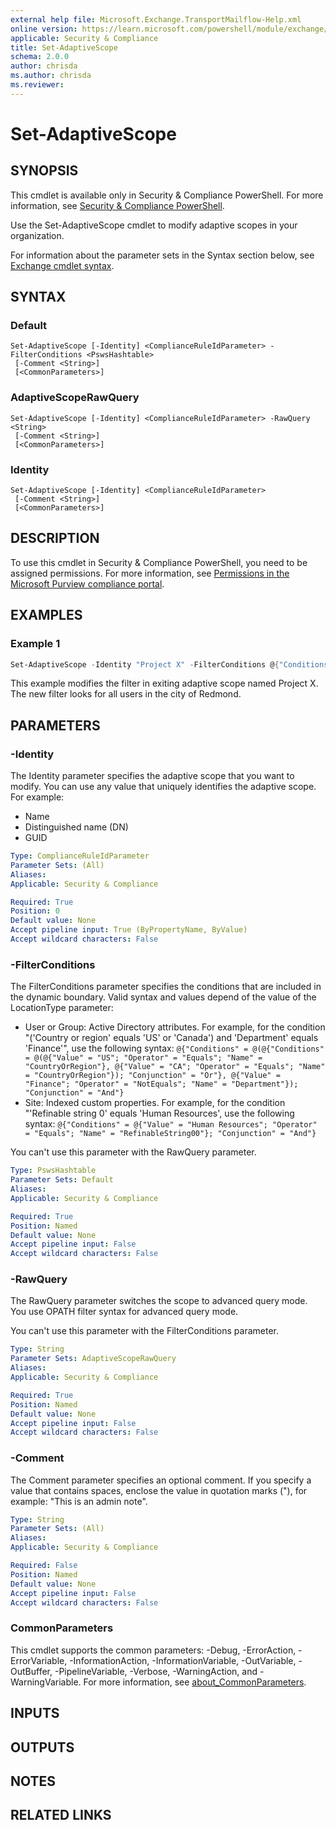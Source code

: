 ```yaml
---
external help file: Microsoft.Exchange.TransportMailflow-Help.xml
online version: https://learn.microsoft.com/powershell/module/exchange/set-adaptivescope
applicable: Security & Compliance
title: Set-AdaptiveScope
schema: 2.0.0
author: chrisda
ms.author: chrisda
ms.reviewer:
---
```


# Set-AdaptiveScope

## SYNOPSIS
This cmdlet is available only in Security & Compliance PowerShell. For more information, see [Security & Compliance PowerShell](https://learn.microsoft.com/powershell/exchange/scc-powershell).

Use the Set-AdaptiveScope cmdlet to modify adaptive scopes in your organization.

For information about the parameter sets in the Syntax section below, see [Exchange cmdlet syntax](https://learn.microsoft.com/powershell/exchange/exchange-cmdlet-syntax).

## SYNTAX

### Default
```
Set-AdaptiveScope [-Identity] <ComplianceRuleIdParameter> -FilterConditions <PswsHashtable>
 [-Comment <String>]
 [<CommonParameters>]
```

### AdaptiveScopeRawQuery
```
Set-AdaptiveScope [-Identity] <ComplianceRuleIdParameter> -RawQuery <String>
 [-Comment <String>]
 [<CommonParameters>]
```

### Identity
```
Set-AdaptiveScope [-Identity] <ComplianceRuleIdParameter>
 [-Comment <String>]
 [<CommonParameters>]
```

## DESCRIPTION
To use this cmdlet in Security & Compliance PowerShell, you need to be assigned permissions. For more information, see [Permissions in the Microsoft Purview compliance portal](https://learn.microsoft.com/microsoft-365/compliance/microsoft-365-compliance-center-permissions).

## EXAMPLES

### Example 1
```powershell
Set-AdaptiveScope -Identity "Project X" -FilterConditions @{"Conditions" = @{"Value" = "Redmond"; "Operator" = "Equals"; "Name" = "City"}; "Conjunction" = "And"}
```

This example modifies the filter in exiting adaptive scope named Project X. The new filter looks for all users in the city of Redmond.

## PARAMETERS

### -Identity
The Identity parameter specifies the adaptive scope that you want to modify. You can use any value that uniquely identifies the adaptive scope. For example:

- Name
- Distinguished name (DN)
- GUID

```yaml
Type: ComplianceRuleIdParameter
Parameter Sets: (All)
Aliases:
Applicable: Security & Compliance

Required: True
Position: 0
Default value: None
Accept pipeline input: True (ByPropertyName, ByValue)
Accept wildcard characters: False
```

### -FilterConditions
The FilterConditions parameter specifies the conditions that are included in the dynamic boundary. Valid syntax and values depend of the value of the LocationType parameter:

- User or Group: Active Directory attributes. For example, for the condition "('Country or region' equals 'US' or 'Canada') and 'Department' equals 'Finance'", use the following syntax: `@{"Conditions" = @(@{"Conditions" = @(@{"Value" = "US"; "Operator" = "Equals"; "Name" = "CountryOrRegion"}, @{"Value" = "CA"; "Operator" = "Equals"; "Name" = "CountryOrRegion"}); "Conjunction" = "Or"}, @{"Value" = "Finance"; "Operator" = "NotEquals"; "Name" = "Department"}); "Conjunction" = "And"}`
- Site: Indexed custom properties. For example, for the condition "'Refinable string 0' equals 'Human Resources', use the following syntax: `@{"Conditions" = @{"Value" = "Human Resources"; "Operator" = "Equals"; "Name" = "RefinableString00"}; "Conjunction" = "And"}`

You can't use this parameter with the RawQuery parameter.

```yaml
Type: PswsHashtable
Parameter Sets: Default
Aliases:
Applicable: Security & Compliance

Required: True
Position: Named
Default value: None
Accept pipeline input: False
Accept wildcard characters: False
```

### -RawQuery
The RawQuery parameter switches the scope to advanced query mode. You use OPATH filter syntax for advanced query mode.

You can't use this parameter with the FilterConditions parameter.

```yaml
Type: String
Parameter Sets: AdaptiveScopeRawQuery
Aliases:
Applicable: Security & Compliance

Required: True
Position: Named
Default value: None
Accept pipeline input: False
Accept wildcard characters: False
```

### -Comment
The Comment parameter specifies an optional comment. If you specify a value that contains spaces, enclose the value in quotation marks ("), for example: "This is an admin note".

```yaml
Type: String
Parameter Sets: (All)
Aliases:
Applicable: Security & Compliance

Required: False
Position: Named
Default value: None
Accept pipeline input: False
Accept wildcard characters: False
```

### CommonParameters
This cmdlet supports the common parameters: -Debug, -ErrorAction, -ErrorVariable, -InformationAction, -InformationVariable, -OutVariable, -OutBuffer, -PipelineVariable, -Verbose, -WarningAction, and -WarningVariable. For more information, see [about_CommonParameters](https://go.microsoft.com/fwlink/p/?LinkID=113216).

## INPUTS

## OUTPUTS

## NOTES

## RELATED LINKS

